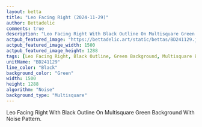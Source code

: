 ```yaml
---
layout: betta
title: "Leo Facing Right (2024-11-29)"
author: Bettadelic
comments: true
description: "Leo Facing Right With Black Outline On Multisquare Green Background With Noise Pattern."
actpub_featured_image: "https://bettadelic.art/static/bettas/BD241129.jpg"
actpub_featured_image_width: 1500
actpub_featured_image_height: 1288
tags: [Leo Facing Right, Black Outline, Green Background, Multisquare Background Pattern, Noise Pattern, November 2024]
unitName: "BD241129"
line_color: "Black"
background_color: "Green"
width: 1500
height: 1288
algorithm: "Noise"
background_type: "Multisquare"
---
```


Leo Facing Right With Black Outline On Multisquare Green Background With Noise Pattern.
